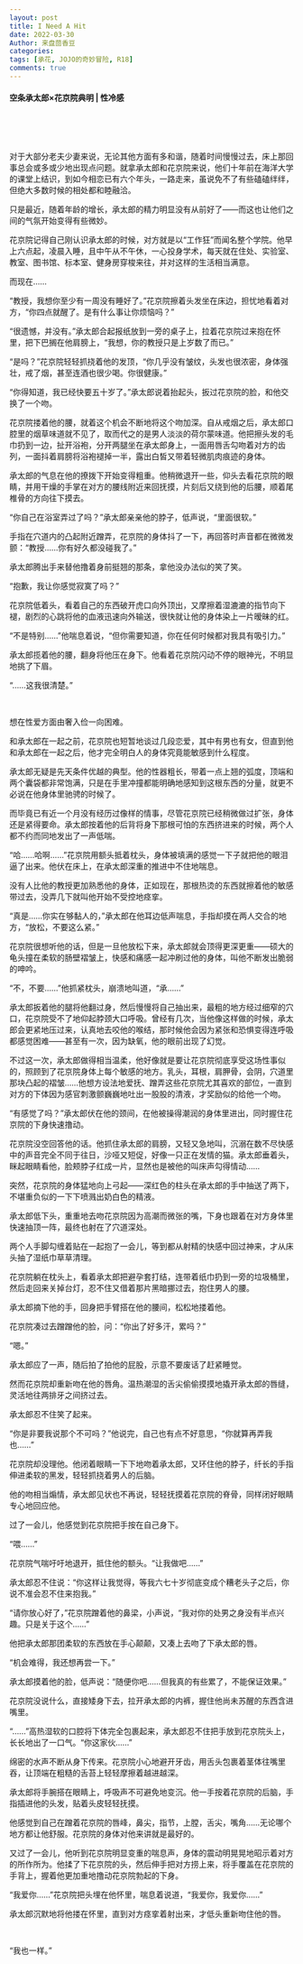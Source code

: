 ```yaml
---
layout: post
title: I Need A Hit
date: 2022-03-30
Author: 来盘茴香豆
categories: 
tags: [承花, JOJO的奇妙冒险, R18]
comments: true
--- 
```


#### 空条承太郎×花京院典明 | 性冷感


<br/><br/><br/>


对于大部分老夫少妻来说，无论其他方面有多和谐，随着时间慢慢过去，床上那回事总会或多或少地出现点问题。就拿承太郎和花京院来说，他们十年前在海洋大学的课堂上结识，到如今相恋已有六个年头，一路走来，虽说免不了有些磕磕绊绊，但绝大多数时候的相处都和睦融洽。

只是最近，随着年龄的增长，承太郎的精力明显没有从前好了——而这也让他们之间的气氛开始变得有些微妙。

花京院记得自己刚认识承太郎的时候，对方就是以“工作狂”而闻名整个学院。他早上六点起，凌晨入睡，且中午从不午休，一心投身学术，每天就在住处、实验室、教室、图书馆、标本室、健身房穿梭来往，并对这样的生活相当满意。

而现在……

“教授，我想你至少有一周没有睡好了。”花京院擦着头发坐在床边，担忧地看着对方，“你四点就醒了。是有什么事让你烦恼吗？”

“很遗憾，并没有。”承太郎合起报纸放到一旁的桌子上，拉着花京院过来抱在怀里，把下巴搁在他肩膀上，“我想，你的教授只是上岁数了而已。”

“是吗？”花京院轻轻抓挠着他的发顶，“你几乎没有皱纹，头发也很浓密，身体强壮，戒了烟，甚至连酒也很少喝。你很健康。”

“你得知道，我已经快要五十岁了。”承太郎说着抬起头，扳过花京院的脸，和他交换了一个吻。

花京院搂着他的腰，就着这个机会不断地将这个吻加深。自从戒烟之后，承太郎口腔里的烟草味道就不见了，取而代之的是男人淡淡的荷尔蒙味道。他把擦头发的毛巾扔到一边，扯开浴袍，分开两腿坐在承太郎身上，一面用唇舌勾吻着对方的齿列，一面抖着肩膀将浴袍褪掉一半，露出白皙又带着轻微肌肉痕迹的身体。

承太郎的气息在他的撩拨下开始变得粗重。他稍微退开一些，仰头去看花京院的眼睛，并用干燥的手掌在对方的腰线附近来回抚摸，片刻后又绕到他的后腰，顺着尾椎骨的方向往下摸去。

“你自己在浴室弄过了吗？”承太郎亲亲他的脖子，低声说，“里面很软。”

手指在穴道内的凸起附近蹭弄，花京院的身体抖了一下，再回答时声音都在微微发颤：“教授……你有好久都没碰我了。”

承太郎腾出手来替他撸着身前挺翘的那条，拿他没办法似的笑了笑。

“抱歉，我让你感觉寂寞了吗？”

花京院低着头，看着自己的东西破开虎口向外顶出，又摩擦着湿漉漉的指节向下褪，剧烈的心跳将他的血液迅速向外输送，很快就让他的身体染上一片暧昧的红。

“不是特别……”他喘息着说，“但你需要知道，你在任何时候都对我具有吸引力。”

承太郎揽着他的腰，翻身将他压在身下。他看着花京院闪动不停的眼神光，不明显地挑了下眉。

“……这我很清楚。”

<br/>

想在性爱方面由奢入俭一向困难。

和承太郎在一起之前，花京院也短暂地谈过几段恋爱，其中有男也有女，但直到他和承太郎在一起之后，他才完全明白人的身体究竟能敏感到什么程度。

承太郎无疑是先天条件优越的典型。他的性器粗长，带着一点上翘的弧度，顶端和两个囊袋都非常饱满，只是在手里冲撞都能明确地感知到这根东西的分量，就更不必说在他身体里驰骋的时候了。

而毕竟已有近一个月没有经历过像样的情事，尽管花京院已经稍微做过扩张，身体还是紧得要命。承太郎按着他的后背将身下那根可怕的东西挤进来的时候，两个人都不约而同地发出了一声低喘。

“哈……哈啊……”花京院用额头抵着枕头，身体被填满的感觉一下子就把他的眼泪逼了出来。他伏在床上，在承太郎深重的推进中不住地喘息。

没有人比他的教授更加熟悉他的身体，正如现在，那根热烫的东西就擦着他的敏感带过去，没弄几下就叫他开始不受控地痉挛。

“真是……你实在够黏人的，”承太郎在他耳边低声喘息，手指却摸在两人交合的地方，“放松，不要这么紧。”

花京院很想听他的话，但是一旦他放松下来，承太郎就会顶得更深更重——硕大的龟头撞在柔软的肠壁褶皱上，快感和痛感一起冲刷过他的身体，叫他不断发出脆弱的呻吟。

“不，不要……”他抓紧枕头，崩溃地叫道，“承……”

承太郎扳着他的腿将他翻过身，然后慢慢将自己抽出来，最粗的地方经过细窄的穴口，花京院受不了地仰起脖颈大口呼吸。曾经有几次，当他像这样做的时候，承太郎会更紧地压过来，认真地去咬他的喉结，那时候他会因为紧张和恐惧变得连呼吸都感觉困难——甚至有一次，因为缺氧，他的眼前出现了幻觉。

不过这一次，承太郎做得相当温柔，他好像就是要让花京院彻底享受这场性事似的，照顾到了花京院身体上每个敏感的地方。乳头，耳根，肩胛骨，会阴，穴道里那块凸起的褶皱……他想方设法地爱抚、蹭弄这些花京院尤其喜欢的部位，一直到对方的下体因为感官刺激颤巍巍地吐出一股股的清液，才奖励似的给他一个吻。

“有感觉了吗？”承太郎伏在他的颈间，在他被操得潮润的身体里进出，同时握住花京院的下身快速撸动。

花京院没空回答他的话。他抓住承太郎的肩膀，又轻又急地叫，沉溺在数不尽快感中的声音完全不同于往日，沙哑又短促，好像一只正在发情的猫。承太郎垂着头，眯起眼睛看他，脸颊脖子红成一片，显然也是被他的叫床声勾得情动……

突然，花京院的身体猛地向上弓起——深红色的柱头在承太郎的手中抽送了两下，不堪重负似的一下下喷溅出奶白色的精液。

承太郎低下头，重重地去吻花京院因为高潮而微张的嘴，下身也跟着在对方身体里快速抽顶一阵，最终也射在了穴道深处。

两个人手脚勾缠着贴在一起抱了一会儿，等到都从射精的快感中回过神来，才从床头抽了湿纸巾草草清理。

花京院躺在枕头上，看着承太郎把避孕套打结，连带着纸巾扔到一旁的垃圾桶里，然后走回来关掉台灯，忍不住又借着那片黑暗挪过去，抱住男人的腰。

承太郎摘下他的手，回身把手臂搭在他的腰间，松松地搂着他。

花京院凑过去蹭蹭他的脸，问：“你出了好多汗，累吗？”

“嗯。”

承太郎应了一声，随后拍了拍他的屁股，示意不要废话了赶紧睡觉。

然而花京院却重新吻在他的唇角。温热潮湿的舌尖偷偷摸摸地撬开承太郎的唇缝，灵活地往两排牙之间挤过去。

承太郎忍不住笑了起来。

“你是非要我说那个不可吗？”他说完，自己也有点不好意思，“你就算再弄我也……”

花京院却没理他。他闭着眼睛一下下地吻着承太郎，又环住他的脖子，纤长的手指伸进柔软的黑发，轻轻抓挠着男人的后脑。

他的吻相当煽情，承太郎见状也不再说，轻轻抚摸着花京院的脊骨，同样闭好眼睛专心地回应他。

过了一会儿，他感觉到花京院把手按在自己身下。

“喂……”

花京院气喘吁吁地退开，抵住他的额头。“让我做吧……”

承太郎忍不住说：“你这样让我觉得，等我六七十岁彻底变成个糟老头子之后，你说不准会忍不住来抱我。”

“请你放心好了，”花京院蹭着他的鼻梁，小声说，“我对你的处男之身没有半点兴趣。只是关于这个……”

他把承太郎那团柔软的东西放在手心颠颠，又凑上去吻了下承太郎的唇。

“机会难得，我还想再尝一下。”

承太郎摸着他的脸，低声说：“随便你吧……但我真的有些累了，不能保证效果。”

花京院没说什么，直接矮身下去，拉开承太郎的内裤，握住他尚未苏醒的东西含进嘴里。

“……”高热湿软的口腔将下体完全包裹起来，承太郎忍不住把手放到花京院头上，长长地出了一口气。“你这家伙……”

绵密的水声不断从身下传来。花京院小心地避开牙齿，用舌头包裹着茎体往嘴里吞，让顶端在粗糙的舌苔上轻轻摩擦着越进越深。

承太郎将手腕搭在眼睛上，呼吸声不可避免地变沉。他一手按着花京院的后脑，手指插进他的头发，贴着头皮轻轻抚摸。

他感觉到自己在蹭着花京院的唇峰，鼻尖，指节，上膛，舌尖，嘴角……无论哪个地方都让他舒服。花京院的身体对他来讲就是最好的。

又过了一会儿，他听到花京院明显变重的喘息声，身体的震动明晃晃地昭示着对方的所作所为。他揉了下花京院的头，然后伸手把对方捞上来，将手覆盖在花京院的手背上，握着他更加重地撸动花京院勃起的下身。

“我爱你……”花京院把头埋在他怀里，喘息着说道，“我爱你，我爱你……”

承太郎沉默地将他搂在怀里，直到对方痉挛着射出来，才低头重新吻住他的唇。

<br/>

“我也一样。”

<br/><br/><br/>


